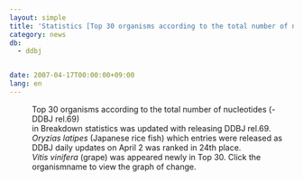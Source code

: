 ```yaml
---
layout: simple
title: 'Statistics [Top 30 organisms according to the total number of nucleotides] Update'
category: news
db:
  - ddbj


date: 2007-04-17T00:00:00+09:00
lang: en
---
```


<html>
<dd>Top 30 organisms according to the total number of nucleotides (-DDBJ rel.69)<br>in Breakdown statistics was updated with releasing DDBJ rel.69.<br><i>Oryzias latipes </i> (Japanese rice fish) which entries were released as DDBJ daily updates on April 2 was ranked in 24th place.<br><i>Vitis vinifera </i> (grape) was appeared newly in Top 30. Click the organismname to view the graph of change.</dd>
</html>
